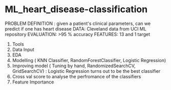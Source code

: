 # ML_heart_disease-classification

PROBLEM DEFINITION : given a patient's clinical parameters, can we predict if one has heart disease
DATA: Cleveland data from UCI ML repository
EVALUATION: >95 % accuracy
FEATURES:  13 and 1 target

1. Tools 
2. Data Input
3. EDA 
4. Modelling ( KNN Classifier, RandomForestClassifier, Logistic Regression)  
5. Improving model ( Tuning by hand, RandomizedSearchCV, GridSearchCV) : Logistic Regression turns out to be the best classifier
6. Cross val score to analyse the perfromance of the classifiers
7. Feature Importance
